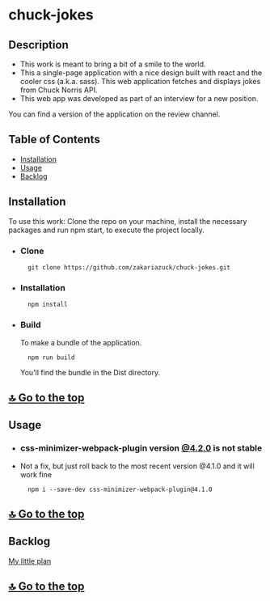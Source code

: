 # chuck-jokes
## Description

- This work is meant to bring a bit of a smile to the world.
- This a single-page application with a nice design built with react and the cooler css (a.k.a. sass). This web application fetches and displays jokes from Chuck Norris API.
- This web app was developed as part of an interview for a new position.

You can find a version of the application on the review channel.
<!--! add link to the review chanel -->
 

## Table of Contents

- [Installation](#installation)
- [Usage](#usage)
- [Backlog](#backlog)
 

## Installation
To use this work: Clone the repo on your machine, install the necessary packages and run npm start, to execute the project locally.

* ### Clone
        git clone https://github.com/zakariazuck/chuck-jokes.git
* ### Installation 
        npm install
* ### Build
  To make a bundle of the application. 

        npm run build
  You'll find the bundle in the Dist directory.

## [🔝 Go to the top](#chuck-jokes)
 


## Usage

* ### **css-minimizer-webpack-plugin** version [@4.2.0](https://github.com/webpack-contrib/css-minimizer-webpack-plugin/issues/198")  is not stable
* Not a fix, but just roll back to the most recent version @4.1.0 and it will work fine

        npm i --save-dev css-minimizer-webpack-plugin@4.1.0  

## [🔝 Go to the top](#chuck-jokes)


## Backlog
[My little plan](https://github.com/users/zakariazuck/projects/1/views/1)
## [🔝 Go to the top](#chuck-jokes)